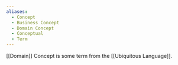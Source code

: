 ```yaml
---
aliases:
  - Concept
  - Business Concept
  - Domain Concept
  - Conceptual
  - Term
---
```

[[Domain]] Concept is some term from the [[Ubiquitous Language]].
